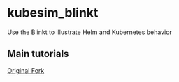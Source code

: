 # kubesim_blinkt

Use the Blinkt to illustrate Helm and Kubernetes behavior

## Main tutorials

[Original Fork](https://github.com/richrarobi/periBlink)

